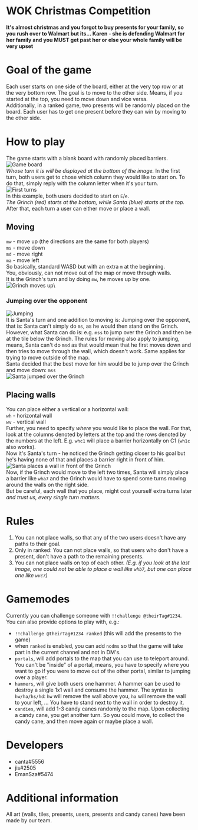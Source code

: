 # WOK Christmas Competition

**It's almost christmas and you forgot to buy presents for your family, so you rush over to Walmart but its... Karen - she is defending Walmart for her family and you MUST get past her or else your whole family will be very upset**

# Goal of the game
Each user starts on one side of the board, either at the very top row or at the very bottom row. The goal is to move to the other side. Means, if you started at the top, you need to move down and vice versa.\
Additionally, in a ranked game, two presents will be randomly placed on the board. Each user has to get one present before they can win by moving to the other side.

# How to play
The game starts with a blank board with randomly placed barriers.\
![Game board](https://imgur.com/oM4XJSJ.png)\
_Whose turn it is will be displayed at the bottom of the image._
In the first turn, both users get to chose which column they would like to start on. To do that, simply reply with the column letter when it's your turn.\
![First turns](https://imgur.com/iJgvaED.png)\
In this example, both users decided to start on `E`/`e`.\
_The Grinch (red) starts at the bottom, while Santa (blue) starts at the top._\
After that, each turn a user can either move or place a wall.

## Moving
`mw` - move up (the directions are the same for both players)\
`ms` - move down\
`md` - move right\
`ma` - move left\
So basically, standard WASD but with an extra `m` at the beginning.\
You, obviously, can not move out of the map or move through walls.\
It is the Grinch's turn and by doing `mw`, he moves up by one.\
![Grinch moves up](https://imgur.com/rUaj8LU.png)\
### Jumping over the opponent
![Jumping](https://imgur.com/ApldtpX.png)\
It is Santa's turn and one addition to moving is: Jumping over the opponent, that is: Santa can't simply do `ms`, as he would then stand on the Grinch.\
However, what Santa can do is: e.g. `mss` to jump over the Grinch and then be at the tile below the Grinch. The rules for moving also apply to jumping, means, Santa can't do `msd` as that would mean that he first moves down and then tries to move through the wall, which doesn't work. Same applies for trying to move outside of the map.\
Santa decided that the best move for him would be to jump over the Grinch and move down: `mss`\
![Santa jumped over the Grinch](https://imgur.com/Vf7lyLL.png)
## Placing walls
You can place either a vertical or a horizontal wall:\
`wh` - horizontal wall\
`wv` - vertical wall\
Further, you need to specify _where_ you would like to place the wall.
For that, look at the columns denoted by letters at the top and the rows denoted by the numbers at the left. E.g. `whc1` will place a barrier horizontally on C1 (`wh1c` also works).\
Now it's Santa's turn - he noticed the Grinch getting closer to his goal but he's having none of that and places a barrier right in front of him.\
![Santa places a wall in front of the Grinch](https://imgur.com/8XiSGsz.png)\
Now, if the Grinch would move to the left two times, Santa will simply place a barrier like `wha7` and the Grinch would have to spend some turns moving around the walls on the right side.\
But be careful, each wall that you place, might cost yourself extra turns later _and trust us, every single turn matters._

# Rules
1. You can not place walls, so that any of the two users doesn't have any paths to their goal.
2. Only in ranked: You can not place walls, so that users who don't have a present, don't have a path to the remaining presents.
3. You can not place walls on top of each other. _(E.g. if you look at the last image, one could not be able to place a wall like `whb7`, but one can place one like `wvc7`)_

# Gamemodes
Currently you can challenge someone with `!!challenge @theirTag#1234`.\
You can also provide options to play with, e.g.:
- `!!challenge @theirTag#1234 ranked` (this will add the presents to the game)
- when `ranked` is enabled, you can add `nodms` so that the game will take part in the current channel and not in DM's.
- `portals`, will add portals to the map that you can use to teleport around. You can't be "inside" of a portal, means, you have to specify where you want to go if you were to move out of the other portal, similar to jumping over a player.
- `hammers`, will give both users one hammer. A hammer can be used to destroy a single 1x1 wall and consume the hammer. The syntax is `hw/ha/hs/hd`: `hw` will remove the wall above you, `ha` will remove the wall to your left, ... You have to stand next to the wall in order to destroy it.
- `candies`, will add 1-3 candy canes randomly to the map. Upon collecting a candy cane, you get another turn. So you could move, to collect the candy cane, and then move again or maybe place a wall.

# Developers
- canta#5556
- jis#2505
- EmanSza#5474

# Additional information
All art (walls, tiles, presents, users, presents and candy canes) have been made by our team.
